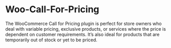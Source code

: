 # Woo-Call-For-Pricing
The WooCommerce Call for Pricing plugin is perfect for store owners who deal with variable pricing, exclusive products, or services where the price is dependent on customer requirements. It’s also ideal for products that are temporarily out of stock or yet to be priced.
